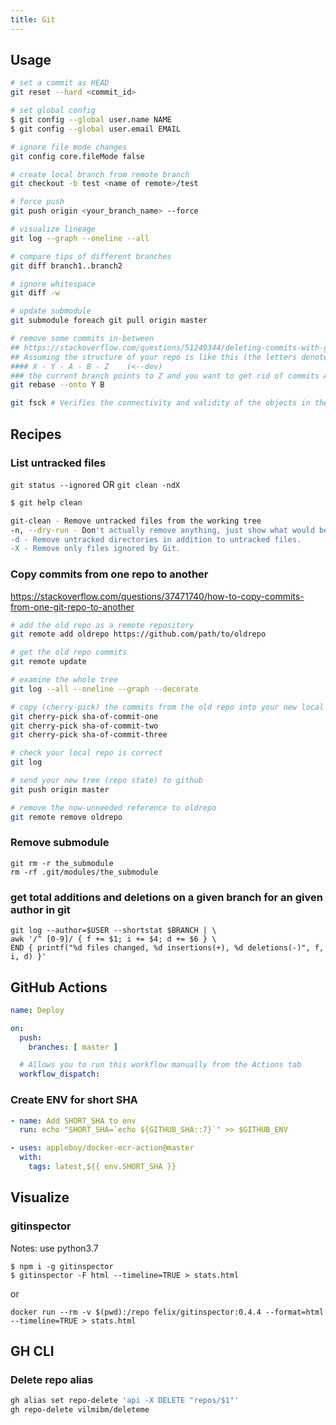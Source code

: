 ```yaml
---
title: Git
---
```


## Usage
```bash
# set a commit as HEAD
git reset --hard <commit_id>

# set global config
$ git config --global user.name NAME
$ git config --global user.email EMAIL

# ignore file mode changes
git config core.fileMode false

# create local branch from remote branch
git checkout -b test <name of remote>/test

# force push
git push origin <your_branch_name> --force

# visualize lineage
git log --graph --oneline --all

# compare tips of different branches
git diff branch1..branch2

# ignore whitespace
git diff -w

# update submodule
git submodule foreach git pull origin master

# remove some commits in-between
## https://stackoverflow.com/questions/51249344/deleting-commits-with-git-rebase
## Assuming the structure of your repo is like this (the letters denote commits)
#### X - Y - A - B - Z    (<--dev)
### the current branch points to Z and you want to get rid of commits A and B (and make Z a child of Y), the Git command you are looking for is:
git rebase --onto Y B

git fsck # Verifies the connectivity and validity of the objects in the database
```

## Recipes
### List untracked files
`git status --ignored` OR `git clean -ndX`

```bash
$ git help clean

git-clean - Remove untracked files from the working tree
-n, --dry-run - Don't actually remove anything, just show what would be done.
-d - Remove untracked directories in addition to untracked files.
-X - Remove only files ignored by Git.
```

### Copy commits from one repo to another
https://stackoverflow.com/questions/37471740/how-to-copy-commits-from-one-git-repo-to-another

```bash
# add the old repo as a remote repository
git remote add oldrepo https://github.com/path/to/oldrepo

# get the old repo commits
git remote update

# examine the whole tree
git log --all --oneline --graph --decorate

# copy (cherry-pick) the commits from the old repo into your new local one
git cherry-pick sha-of-commit-one
git cherry-pick sha-of-commit-two
git cherry-pick sha-of-commit-three

# check your local repo is correct
git log

# send your new tree (repo state) to github
git push origin master

# remove the now-unneeded reference to oldrepo
git remote remove oldrepo
```

### Remove submodule
```
git rm -r the_submodule
rm -rf .git/modules/the_submodule
```

### get total additions and deletions on a given branch for an given author in git
```
git log --author=$USER --shortstat $BRANCH | \
awk '/^ [0-9]/ { f += $1; i += $4; d += $6 } \
END { printf("%d files changed, %d insertions(+), %d deletions(-)", f, i, d) }'
```

## GitHub Actions
```yaml
name: Deploy

on:
  push:
    branches: [ master ]

  # Allows you to run this workflow manually from the Actions tab
  workflow_dispatch:
```

### Create ENV for short SHA
```yaml
- name: Add SHORT_SHA to env
  run: echo "SHORT_SHA=`echo ${GITHUB_SHA::7}`" >> $GITHUB_ENV

- uses: appleboy/docker-ecr-action@master
  with:
    tags: latest,${{ env.SHORT_SHA }}
```

## Visualize
### gitinspector
Notes: use python3.7

```
$ npm i -g gitinspector
$ gitinspector -F html --timeline=TRUE > stats.html
```

or

`docker run --rm -v $(pwd):/repo felix/gitinspector:0.4.4 --format=html --timeline=TRUE > stats.html`

## GH CLI
### Delete repo alias
```bash
gh alias set repo-delete 'api -X DELETE "repos/$1"'
gh repo-delete vilmibm/deleteme
```
